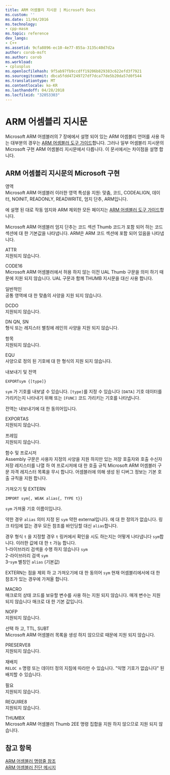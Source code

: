 ```yaml
---
title: ARM 어셈블리 지시문 | Microsoft Docs
ms.custom: ''
ms.date: 11/04/2016
ms.technology:
- cpp-masm
ms.topic: reference
dev_langs:
- C++
ms.assetid: 9cfa8896-ec10-4e77-855a-3135c40d7d2a
author: corob-msft
ms.author: corob
ms.workload:
- cplusplus
ms.openlocfilehash: 9f5ab97fb9ccdff19206b829383c622efd3f7921
ms.sourcegitcommit: dbca5fdd47249727df7dca77de5b20da57d0f544
ms.translationtype: MT
ms.contentlocale: ko-KR
ms.lasthandoff: 04/28/2018
ms.locfileid: "32053303"
---
```

# <a name="arm-assembler-directives"></a>ARM 어셈블리 지시문
Microsoft ARM 어셈블러의 7 장에에서 설명 되어 있는 ARM 어셈블리 언어를 사용 하는 대부분의 경우는 [ARM 어셈블러 도구 가이드](http://go.microsoft.com/fwlink/p/?linkid=246102)합니다. 그러나 일부 어셈블리 지시문의 Microsoft 구현 ARM 어셈블리 지시문에서 다릅니다. 이 문서에서는 차이점을 설명 합니다.  
  
## <a name="microsoft-implementations-of-arm-assembly-directives"></a>ARM 어셈블리 지시문의 Microsoft 구현  
 영역  
 Microsoft ARM 어셈블러 이러한 영역 특성을 지원: 맞춤, 코드, CODEALIGN, 데이터, NOINIT, READONLY, READWRITE, 엄지 단추, ARM입니다.  
  
 에 설명 된 대로 작동 엄지와 ARM 제외한 모든 페이지는 [ARM 어셈블러 도구 가이드](http://go.microsoft.com/fwlink/p/?linkid=246102)합니다.  
  
 Microsoft ARM 어셈블러 엄지 단추는 코드 섹션 Thumb 코드가 포함 되어 하는 코드 섹션에 대 한 기본값을 나타냅니다.  ARM은 ARM 코드 섹션에 포함 되어 있음을 나타냅니다.  
  
 ATTR  
 지원되지 않습니다.  
  
 CODE16  
 Microsoft ARM 어셈블러에서 허용 하지 않는 이전 UAL Thumb 구문을 의미 하기 때문에 지원 되지 않습니다.  UAL 구문과 함께 THUMB 지시문을 대신 사용 합니다.  
  
 일반적인  
 공통 영역에 대 한 맞춤의 사양을 지원 되지 않습니다.  
  
 DCDO  
 지원되지 않습니다.  
  
 DN QN, SN  
 형식 또는 레지스터 별칭에 레인의 사양을 지원 되지 않습니다.  
  
 항목  
 지원되지 않습니다.  
  
 EQU  
 사양으로 정의 된 기호에 대 한 형식의 지원 되지 않습니다.  
  
 내보내기 및 전역  
 ```  
EXPORTsym {[type]}  
```  
  
 `sym` 가 기호를 내보낼 수 있습니다.  `[type]`를 지정 수 있습니다 `[DATA]` 기호 데이터를 가리키는지 나타내기 위해 또는 `[FUNC]` 코드 가리키는 기호를 나타냅니다.  
  
 전역는 내보내기에 대 한 동의어입니다.  
  
 EXPORTAS  
 지원되지 않습니다.  
  
 프레임  
 지원되지 않습니다.  
  
 함수 및 프로시저  
 Assembly 구문은 사용자 지정의 사양을 지원 하지만 있는 저장 호출자와 호출 수신자 저장 레지스터를 나열 하 여 프로시저에 대 한 호출 규칙 Microsoft ARM 어셈블러 구문 자격 레지스터 목록을 무시 합니다.  어셈블러에 의해 생성 된 디버그 정보는 기본 호출 규칙을 지원 합니다.  
  
 가져오기 및 EXTERN  
 ```  
IMPORT sym{, WEAK alias{, TYPE t}}  
```  
  
 `sym` 가져올 기호 이름이입니다.  
  
 약한 경우 `alias` 의미 지정 된 `sym` 약한 external입니다. 에 대 한 정의가 없습니다. 링크 타임에 없는 경우 모든 참조를 바인딩할 대신 `alias`합니다.  
  
 경우 형식 `t` 을 지정할 경우 `t` 링커에서 확인을 시도 하는지는 어떻게 나타냅니다 `sym`합니다.  이러한 값에 대 한 `t` 가능 합니다.   
1-라이브러리 검색을 수행 하지 않습니다 `sym`  
2-라이브러리 검색 `sym`  
3-`sym` 별칭인 `alias` (기본값)  
  
 EXTERN는 점을 제외 하 고 가져오기에 대 한 동의어 `sym` 현재 어셈블리에서에 대 한 참조가 있는 경우에 가져올 합니다.  
  
 MACRO  
 매크로의 상태 코드를 보유할 변수를 사용 하는 지원 되지 않습니다. 매개 변수는 지원 되지 않습니다 매크로 대 한 기본 값입니다.  
  
 NOFP  
 지원되지 않습니다.  
  
 선택 하 고, TTL, SUBT  
 Microsoft ARM 어셈블러 목록을 생성 하지 않으므로 때문에 지원 되지 않습니다.  
  
 PRESERVE8  
 지원되지 않습니다.  
  
 재배치  
 `RELOC n` 명령 또는 데이터 정의 지침에 따라만 수 있습니다. "익명 기호가 없습니다" 된 배치할 수 있습니다.  
  
 필요  
 지원되지 않습니다.  
  
 REQUIRE8  
 지원되지 않습니다.  
  
 THUMBX  
 Microsoft ARM 어셈블러 Thumb 2EE 명령 집합을 지원 하지 않으므로 지원 되지 않습니다.  
  
## <a name="see-also"></a>참고 항목  
 [ARM 어셈블러 명령줄 참조](../../assembler/arm/arm-assembler-command-line-reference.md)   
 [ARM 어셈블러 진단 메시지](../../assembler/arm/arm-assembler-diagnostic-messages.md)